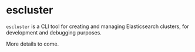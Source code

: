escluster
=========
`escluster` is a CLI tool for creating and managing Elasticsearch clusters, for development and debugging purposes.

More details to come.

